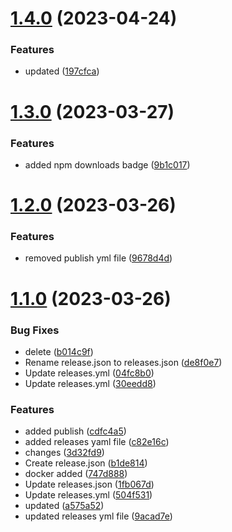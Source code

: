 # [1.4.0](https://github.com/manthanank/learn-javascript/compare/v1.3.0...v1.4.0) (2023-04-24)


### Features

* updated ([197cfca](https://github.com/manthanank/learn-javascript/commit/197cfca44056e824c76c76d8a96e440ddd603c81))



# [1.3.0](https://github.com/manthanank/learn-javascript/compare/v1.2.0...v1.3.0) (2023-03-27)


### Features

*  added npm downloads badge ([9b1c017](https://github.com/manthanank/learn-javascript/commit/9b1c01726ddf1c03606fc16bd9f1dbecf015a049))



# [1.2.0](https://github.com/manthanank/learn-javascript/compare/v1.1.0...v1.2.0) (2023-03-26)


### Features

* removed publish yml file ([9678d4d](https://github.com/manthanank/learn-javascript/commit/9678d4d93ce83b094e1d52c5cc495596aafefd8f))



# [1.1.0](https://github.com/manthanank/learn-javascript/compare/c82e16c5627a6862a374128714ce82c29215e892...v1.1.0) (2023-03-26)


### Bug Fixes

* delete ([b014c9f](https://github.com/manthanank/learn-javascript/commit/b014c9ff0a454f9447baf5669dce861bd32dc460))
* Rename release.json to releases.json ([de8f0e7](https://github.com/manthanank/learn-javascript/commit/de8f0e7b997b796dd39b9ff40d051ee150c246f5))
* Update releases.yml ([04fc8b0](https://github.com/manthanank/learn-javascript/commit/04fc8b03e14c59b4aa0c17e12fd03cdbb48fc7b5))
* Update releases.yml ([30eedd8](https://github.com/manthanank/learn-javascript/commit/30eedd8e69c7f6c8c932e037cf9de436754f4909))


### Features

* added publish ([cdfc4a5](https://github.com/manthanank/learn-javascript/commit/cdfc4a50ecfacf38d364972a87190f19f313e822))
* added releases yaml file ([c82e16c](https://github.com/manthanank/learn-javascript/commit/c82e16c5627a6862a374128714ce82c29215e892))
* changes ([3d32fd9](https://github.com/manthanank/learn-javascript/commit/3d32fd9db336b0996e2004116e37ca842790164c))
* Create release.json ([b1de814](https://github.com/manthanank/learn-javascript/commit/b1de814ada2bb37a46d523d367489ab0d9b2cd19))
* docker added ([747d888](https://github.com/manthanank/learn-javascript/commit/747d888cd8ffe7e0870c927791718edb922877ad))
* Update releases.json ([1fb067d](https://github.com/manthanank/learn-javascript/commit/1fb067d92524928a8b4d61ae9049e30365f14d39))
* Update releases.yml ([504f531](https://github.com/manthanank/learn-javascript/commit/504f5310e7b65bba71a67b9e6581d261945774c1))
* updated ([a575a52](https://github.com/manthanank/learn-javascript/commit/a575a52ce985912c0a3011488fa008e1b7f67d6f))
* updated releases yml file ([9acad7e](https://github.com/manthanank/learn-javascript/commit/9acad7eed09ddaeb726210b2fa90604f80693055))



